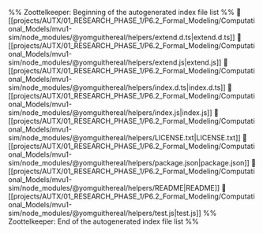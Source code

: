 %% Zoottelkeeper: Beginning of the autogenerated index file list  %%
📄 [[projects/AUTX/01_RESEARCH_PHASE_1/P6.2_Formal_Modeling/Computational_Models/mvu1-sim/node_modules/@yomguithereal/helpers/extend.d.ts|extend.d.ts]]
📄 [[projects/AUTX/01_RESEARCH_PHASE_1/P6.2_Formal_Modeling/Computational_Models/mvu1-sim/node_modules/@yomguithereal/helpers/extend.js|extend.js]]
📄 [[projects/AUTX/01_RESEARCH_PHASE_1/P6.2_Formal_Modeling/Computational_Models/mvu1-sim/node_modules/@yomguithereal/helpers/index.d.ts|index.d.ts]]
📄 [[projects/AUTX/01_RESEARCH_PHASE_1/P6.2_Formal_Modeling/Computational_Models/mvu1-sim/node_modules/@yomguithereal/helpers/index.js|index.js]]
📄 [[projects/AUTX/01_RESEARCH_PHASE_1/P6.2_Formal_Modeling/Computational_Models/mvu1-sim/node_modules/@yomguithereal/helpers/LICENSE.txt|LICENSE.txt]]
📄 [[projects/AUTX/01_RESEARCH_PHASE_1/P6.2_Formal_Modeling/Computational_Models/mvu1-sim/node_modules/@yomguithereal/helpers/package.json|package.json]]
📄 [[projects/AUTX/01_RESEARCH_PHASE_1/P6.2_Formal_Modeling/Computational_Models/mvu1-sim/node_modules/@yomguithereal/helpers/README|README]]
📄 [[projects/AUTX/01_RESEARCH_PHASE_1/P6.2_Formal_Modeling/Computational_Models/mvu1-sim/node_modules/@yomguithereal/helpers/test.js|test.js]]
%% Zoottelkeeper: End of the autogenerated index file list  %%
